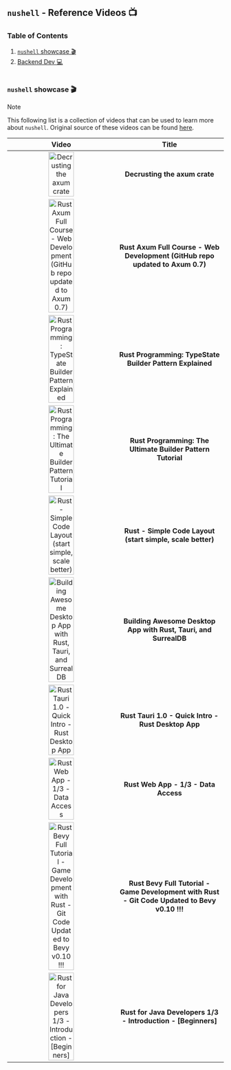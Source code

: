 ## `nushell` - Reference Videos :tv:

### Table of Contents

1. [`nushell` showcase :clapper:](#nushell-showcase-clapper)
1. [Backend Dev :computer:](#backend-dev-computer)

#

### `nushell` showcase :clapper:

> [!NOTE]
> This following list is a collection of videos that can be used to learn more about `nushell`. Original source of these videos can be found [here](https://github.com/nushell/showcase/tree/main/media).


| Video | Title |
| :----: | :---: |
| <a href="https://www.youtube.com/watch?v=bMpYyqWCzZk"><img alt="Decrusting the axum crate" src="https://img.youtube.com/vi/bMpYyqWCzZk/0.jpg" width="50%" ></a> | **Decrusting the axum crate** |
| <a href="https://www.youtube.com/watch?v=XZtlD_m59sM"><img alt="Rust Axum Full Course - Web Development (GitHub repo updated to Axum 0.7)" src="https://img.youtube.com/vi/XZtlD_m59sM/0.jpg" width="50%" ></a> | **Rust Axum Full Course - Web Development (GitHub repo updated to Axum 0.7)** |
| <a href="https://www.youtube.com/watch?v=pwmIQzLuYl0"><img alt="Rust Programming: TypeState Builder Pattern Explained" src="https://img.youtube.com/vi/pwmIQzLuYl0/0.jpg" width="50%" ></a> | **Rust Programming: TypeState Builder Pattern Explained** |
| <a href="https://www.youtube.com/watch?v=Z_3WOSiYYFY"><img alt="Rust Programming: The Ultimate Builder Pattern Tutorial" src="https://img.youtube.com/vi/Z_3WOSiYYFY/0.jpg" width="50%" ></a> | **Rust Programming: The Ultimate Builder Pattern Tutorial** |
| <a href="https://www.youtube.com/watch?v=oxx7MmN4Ib0"><img alt="Rust - Simple Code Layout (start simple, scale better)" src="https://img.youtube.com/vi/oxx7MmN4Ib0/0.jpg" width="50%" ></a> | **Rust - Simple Code Layout (start simple, scale better)** |
| <a href="https://www.youtube.com/watch?v=kRoGYgAuZQE"><img alt="Building Awesome Desktop App with Rust, Tauri, and SurrealDB" src="https://img.youtube.com/vi/BY_ZjPGqJJk/0.jpg" width="50%" ></a> | **Building Awesome Desktop App with Rust, Tauri, and SurrealDB** |
| <a href="https://www.youtube.com/watch?v=kRoGYgAuZQE"><img alt="Rust Tauri 1.0 - Quick Intro - Rust Desktop App" src="https://img.youtube.com/vi/kRoGYgAuZQE/0.jpg" width="50%" ></a> | **Rust Tauri 1.0 - Quick Intro - Rust Desktop App** |
| <a href="https://www.youtube.com/watch?v=VIig9IcQ-w8"><img alt="Rust Web App - 1/3 - Data Access" src="https://img.youtube.com/vi/VIig9IcQ-w8/0.jpg" width="50%" ></a> | **Rust Web App - 1/3 - Data Access** |
| <a href="https://www.youtube.com/watch?v=j7qHwb7geIM"><img alt="Rust Bevy Full Tutorial - Game Development with Rust - Git Code Updated to Bevy v0.10 !!!" src="https://img.youtube.com/vi/j7qHwb7geIM/0.jpg" width="50%" ></a> | **Rust Bevy Full Tutorial - Game Development with Rust - Git Code Updated to Bevy v0.10 !!!** |
| <a href="https://www.youtube.com/watch?v=iFdh4sPC5Tg"><img alt="Rust for Java Developers 1/3 - Introduction - [Beginners]" src="https://img.youtube.com/vi/iFdh4sPC5Tg/0.jpg" width="50%" ></a> | **Rust for Java Developers 1/3 - Introduction - [Beginners]** |